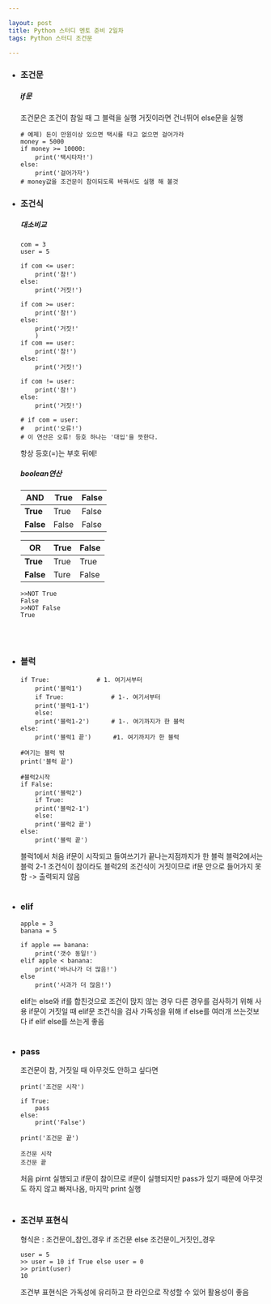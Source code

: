 ```yaml
---

layout: post
title: Python 스터디 멘토 준비 2일차
tags: Python 스터디 조건문

---
```


* ### 조건문<br/>
	##### if문<br/>

	조건문은 조건이 참일 때 그 블럭을 실행
	거짓이라면 건너뛰어 else문을 실행<br/>
	```
	# 예제) 돈이 만원이상 있으면 택시를 타고 없으면 걸어가라
	money = 5000
	if money >= 10000:
		print('택시타자!')
	else:
		print('걸어가자')
	# money값을 조건문이 참이되도록 바꿔서도 실행 해 볼것
	```

* ### 조건식<br/>
	##### 대소비교<br/>
	```
	com = 3
	user = 5

	if com <= user:
		print('참!')
	else:
		print('거짓!')

	if com >= user:
		print('참!')
	else:
		print('거짓!'
		)
	if com == user:
		print('참!')
	else:
		print('거짓!')

	if com != user:
		print('참!')
	else:
		print('거짓!')

	# if com = user:
	#	print('오류!')
	# 이 연산은 오류! 등호 하나는 '대입'을 뜻한다.
	```
	항상 등호(=)는 부호 뒤에!<br/>

	##### boolean연산<br/>

	AND|**True**|**False**
	----|----|----
	**True**|True|False
	**False**|False|False

	OR|**True**|**False**
	----|----|----
	**True**|True|True
	**False**|Ture|False

	```
	>>NOT True
	False
	>>NOT False
	True
	```  
	<br/><br/>
* ### 블럭<br/>
	```
	if True:			 # 1. 여기서부터
	    print('블럭1')
	    if True:			 # 1-. 여기서부터
		print('블럭1-1')
	    else:
		print('블럭1-2')		# 1-. 여기까지가 한 블럭
	else:
	    print('블럭1 끝')		#1. 여기까지가 한 블럭

	#여기는 블럭 밖
	print('블럭 끝')

	#블럭2시작
	if False:
	    print('블럭2')	
	    if True:
		print('블럭2-1')
	    else:
		print('블럭2 끝')
	else:
	    print('블럭 끝')
	```
	블럭1에서 처음 if문이 시작되고 들여쓰기가 끝나는지점까지가 한 블럭
	블럭2에서는 블럭 2-1 조건식이 참이라도 블럭2의 조건식이 거짓이므로 if문 안으로 들어가지 못함 -> 출력되지 않음<br/><br/>

* ### elif<br/>
	```
	apple = 3
	banana = 5

	if apple == banana:
		print('갯수 동일!')
	elif apple < banana:
		print('바나나가 더 많음!')
	else
		print('사과가 더 많음!')
	```
	elif는 else와 if를 합친것으로 조건이 맍지 않는 경우 다른 경우를 검사하기 위해 사용
	if문이 거짓일 때 elif문 조건식을 검사
	가독성을 위해 if else를 여러개 쓰는것보다 if elif else를 쓰는게 좋음<br/><br/>

* ### pass<br/>
	조건문이 참, 거짓일 때 아무것도 안하고 싶다면<br/>
	```
	print('조건문 시작')

	if True:
		pass
	else:
		print('False')

	print('조건문 끝')

	조건문 시작
	조건문 끝
	```
	처음 pirnt 실행되고 if문이 참이므로 if문이 실행되지만 pass가 있기 때문에 아무것도 하지 않고 빠져나옴,
	마지막 print 실행<br/><br/>

* ### 조건부 표현식<br/>
	형식은
	: 조건문이_참인_경우 if 조건문 else 조건문이_거짓인_경우<br/>
	```
	user = 5
	>> user = 10 if True else user = 0
	>> print(user)
	10
	```
	조건부 표현식은 가독성에 유리하고 한 라인으로 작성할 수 있어 활용성이 좋음<br/>
